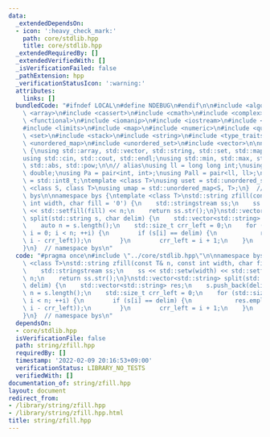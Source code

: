 ```yaml
---
data:
  _extendedDependsOn:
  - icon: ':heavy_check_mark:'
    path: core/stdlib.hpp
    title: core/stdlib.hpp
  _extendedRequiredBy: []
  _extendedVerifiedWith: []
  _isVerificationFailed: false
  _pathExtension: hpp
  _verificationStatusIcon: ':warning:'
  attributes:
    links: []
  bundledCode: "#ifndef LOCAL\n#define NDEBUG\n#endif\n\n#include <algorithm>\n#include\
    \ <array>\n#include <cassert>\n#include <cmath>\n#include <complex>\n#include\
    \ <functional>\n#include <iomanip>\n#include <iostream>\n#include <iterator>\n\
    #include <limits>\n#include <map>\n#include <numeric>\n#include <queue>\n#include\
    \ <set>\n#include <stack>\n#include <string>\n#include <type_traits>\n#include\
    \ <unordered_map>\n#include <unordered_set>\n#include <vector>\n\nnamespace bys\
    \ {\nusing std::array, std::vector, std::string, std::set, std::map, std::pair;\n\
    using std::cin, std::cout, std::endl;\nusing std::min, std::max, std::sort, std::reverse,\
    \ std::abs, std::pow;\n\n// alias\nusing ll = long long int;\nusing ld = long\
    \ double;\nusing Pa = pair<int, int>;\nusing Pall = pair<ll, ll>;\nusing ibool\
    \ = std::int8_t;\ntemplate <class T>\nusing uset = std::unordered_set<T>;\ntemplate\
    \ <class S, class T>\nusing umap = std::unordered_map<S, T>;\n}  // namespace\
    \ bys\n\nnamespace bys {\ntemplate <class T>\nstd::string zfill(const T& n, const\
    \ int width, char fill = '0') {\n    std::stringstream ss;\n    ss << std::setw(width)\
    \ << std::setfill(fill) << n;\n    return ss.str();\n}\nstd::vector<std::string>\
    \ split(std::string s, char delim) {\n    std::vector<std::string> res;\n    s.push_back(delim);\n\
    \    auto n = s.length();\n    std::size_t crr_left = 0;\n    for (std::size_t\
    \ i = 0; i < n; ++i) {\n        if (s[i] == delim) {\n            res.emplace_back(s.substr(crr_left,\
    \ i - crr_left));\n        }\n        crr_left = i + 1;\n    }\n    return res;\n\
    }\n}  // namespace bys\n"
  code: "#pragma once\n#include \"../core/stdlib.hpp\"\n\nnamespace bys {\ntemplate\
    \ <class T>\nstd::string zfill(const T& n, const int width, char fill = '0') {\n\
    \    std::stringstream ss;\n    ss << std::setw(width) << std::setfill(fill) <<\
    \ n;\n    return ss.str();\n}\nstd::vector<std::string> split(std::string s, char\
    \ delim) {\n    std::vector<std::string> res;\n    s.push_back(delim);\n    auto\
    \ n = s.length();\n    std::size_t crr_left = 0;\n    for (std::size_t i = 0;\
    \ i < n; ++i) {\n        if (s[i] == delim) {\n            res.emplace_back(s.substr(crr_left,\
    \ i - crr_left));\n        }\n        crr_left = i + 1;\n    }\n    return res;\n\
    }\n}  // namespace bys\n"
  dependsOn:
  - core/stdlib.hpp
  isVerificationFile: false
  path: string/zfill.hpp
  requiredBy: []
  timestamp: '2022-02-09 20:16:53+09:00'
  verificationStatus: LIBRARY_NO_TESTS
  verifiedWith: []
documentation_of: string/zfill.hpp
layout: document
redirect_from:
- /library/string/zfill.hpp
- /library/string/zfill.hpp.html
title: string/zfill.hpp
---
```

